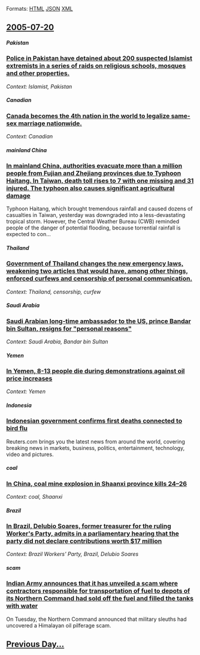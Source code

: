 
Formats: [HTML](2005/07/20/index.html)  [JSON](2005/07/20/index.json)  [XML](2005/07/20/index.xml)  

## [2005-07-20](/news/2005/07/20/index.md)

##### Pakistan
### [ Police in Pakistan have detained about 200 suspected Islamist extremists in a series of raids on religious schools, mosques and other properties. ](/news/2005/07/20/police-in-pakistan-have-detained-about-200-suspected-islamist-extremists-in-a-series-of-raids-on-religious-schools-mosques-and-other-prope.md)
_Context: Islamist, Pakistan_

##### Canadian
### [ Canada becomes the 4th nation in the world to legalize same-sex marriage nationwide.](/news/2005/07/20/canada-becomes-the-4th-nation-in-the-world-to-legalize-same-sex-marriage-nationwide.md)
_Context: Canadian_

##### mainland China
### [ In mainland China, authorities evacuate more than a million people from Fujian and Zhejiang provinces due to Typhoon Haitang. In Taiwan, death toll rises to 7 with one missing and 31 injured. The typhoon also causes significant agricultural damage ](/news/2005/07/20/in-mainland-china-authorities-evacuate-more-than-a-million-people-from-fujian-and-zhejiang-provinces-due-to-typhoon-haitang-in-taiwan-de.md)
Typhoon Haitang, which brought tremendous rainfall and caused dozens of casualties in Taiwan, yesterday was downgraded into a less-devastating tropical storm. However, the Central Weather Bureau (CWB) reminded people of the danger of potential flooding, because torrential rainfall is expected to con...

##### Thailand
### [ Government of Thailand changes the new emergency laws, weakening two articles that would have, among other things, enforced curfews and censorship of personal communication. ](/news/2005/07/20/government-of-thailand-changes-the-new-emergency-laws-weakening-two-articles-that-would-have-among-other-things-enforced-curfews-and-cen.md)
_Context: Thailand, censorship, curfew_

##### Saudi Arabia
### [ Saudi Arabian long-time ambassador to the US, prince Bandar bin Sultan, resigns for "personal reasons" ](/news/2005/07/20/saudi-arabian-long-time-ambassador-to-the-us-prince-bandar-bin-sultan-resigns-for-personal-reasons.md)
_Context: Saudi Arabia, Bandar bin Sultan_

##### Yemen
### [ In Yemen, 8-13 people die during demonstrations against oil price increases ](/news/2005/07/20/in-yemen-8-13-people-die-during-demonstrations-against-oil-price-increases.md)
_Context: Yemen_

##### Indonesia
### [ Indonesian government confirms first deaths connected to bird flu ](/news/2005/07/20/indonesian-government-confirms-first-deaths-connected-to-bird-flu.md)
Reuters.com brings you the latest news from around the world, covering breaking news in markets, business, politics, entertainment, technology, video and pictures.

##### coal
### [ In China, coal mine explosion in Shaanxi province kills 24&ndash;26 ](/news/2005/07/20/in-china-coal-mine-explosion-in-shaanxi-province-kills-24-ndash-26.md)
_Context: coal, Shaanxi_

##### Brazil
### [ In Brazil, Delubio Soares, former treasurer for the ruling Worker's Party, admits in a parliamentary hearing that the party did not declare contributions worth $17 million ](/news/2005/07/20/in-brazil-delubio-soares-former-treasurer-for-the-ruling-worker-s-party-admits-in-a-parliamentary-hearing-that-the-party-did-not-declare.md)
_Context: Brazil Workers' Party, Brazil, Delubio Soares_

##### scam
### [ Indian Army announces that it has unveiled a scam where contractors responsible for transportation of fuel to depots of its Northern Command had sold off the fuel and filled the tanks with water ](/news/2005/07/20/indian-army-announces-that-it-has-unveiled-a-scam-where-contractors-responsible-for-transportation-of-fuel-to-depots-of-its-northern-comman.md)
On Tuesday, the Northern Command announced that military sleuths had uncovered a Himalayan oil pilferage scam.

## [Previous Day...](/news/2005/07/19/index.md)

